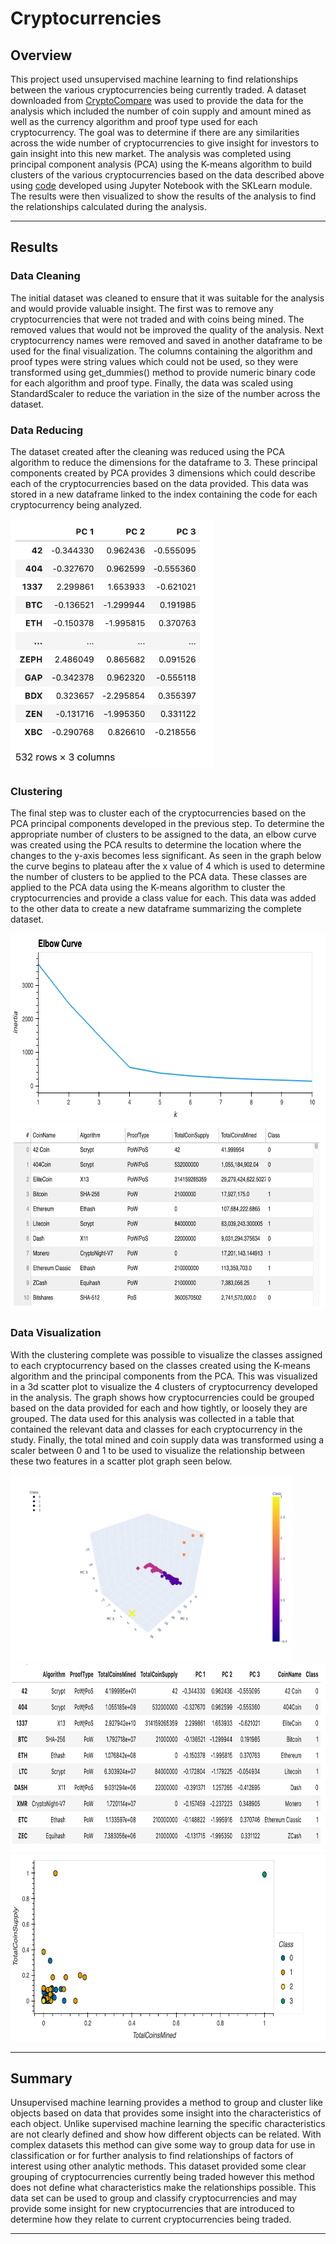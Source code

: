 # Cryptocurrencies

## Overview

This project used unsupervised machine learning to find relationships between the various cryptocurrencies being currently traded.  A dataset downloaded from [CryptoCompare](https://min-api.cryptocompare.com) was used to provide the data for the analysis which included the number of coin supply and amount mined as well as the currency algorithm and proof type used for each cryptocurrency.  The goal was to determine if there are any similarities across the wide number of cryptocurrencies to give insight for investors to gain insight into this new market.  The analysis was completed using principal component analysis (PCA) using the K-means algorithm to build clusters of the various cryptocurrencies based on the data described above using [code](https://github.com/wattsr1/Cryptocurrencies/blob/main/crypto_clustering.ipynb) developed using Jupyter Notebook with the SKLearn module.  The results were then visualized to show the results of the analysis to find the relationships calculated during the analysis.

---

## Results

### Data Cleaning

The initial dataset was cleaned to ensure that it was suitable for the analysis and would provide valuable insight.  The first was to remove any cryptocurrencies that were not traded and with coins being mined.  The removed values that would not be improved the quality of the analysis.  Next cryptocurrency names were removed and saved in another dataframe to be used for the final visualization.  The columns containing the algorithm and proof types were string values which could not be used, so they were transformed using get_dummies() method to provide numeric binary code for each algorithm and proof type.  Finally, the data was scaled using StandardScaler to reduce the variation in the size of the number across the dataset.

### Data Reducing

The dataset created after the cleaning was reduced using the PCA algorithm to reduce the dimensions for the dataframe to 3.  These principal components created by PCA provides 3 dimensions which could describe each of the cryptocurrencies based on the data provided.  This data was stored in a new dataframe linked to the index containing the code for each cryptocurrency being analyzed.

<img src="Images/PC_df.png" height="400">

### Clustering

The final step was to cluster each of the cryptocurrencies based on the PCA principal components developed in the previous step.  To determine the appropriate number of clusters to be assigned to the data, an elbow curve was created using the PCA results to determine the location where the changes to the y-axis becomes less significant.  As seen in the graph below the curve begins to plateau after the x value of 4 which is used to determine the number of clusters to be applied to the PCA data.  These classes are applied to the PCA data using the K-means algorithm to cluster the cryptocurrencies and provide a class value for each. This data was added to the other data to create a new dataframe summarizing the complete dataset.

<img src="Images/elbow_curve.png" height="300">

<img src="Images/cluster_df_final.png" height="300">

### Data Visualization

With the clustering complete was possible to visualize the classes assigned to each cryptocurrency based on the classes created using the K-means algorithm and the principal components from the PCA.  This was visualized in a 3d scatter plot to visualize the 4 clusters of cryptocurrency developed in the analysis.  The graph shows how cryptocurrencies could be grouped based on the data provided for each and how tightly, or loosely they are grouped.  The data used for this analysis was collected in a table that contained the relevant data and classes for each cryptocurrency in the study.  Finally, the total mined and coin supply data was transformed using a scaler between 0 and 1 to be used to visualize the relationship between these two features in a scatter plot graph seen below.

<img src="Images/3d_scatter.png" height="300">

<img src="Images/crypto_currency_table.png" height="300">

<img src="Images/crypto_cluster.png" height="300">

---

## Summary

Unsupervised machine learning provides a method to group and cluster like objects based on data that provides some insight into the characteristics of each object.  Unlike supervised machine learning the specific characteristics are not clearly defined and show how different objects can be related.  With complex datasets this method can give some way to group data for use in classification or for further analysis to find relationships of factors of interest using other analytic methods.  This dataset provided some clear grouping of cryptocurrencies currently being traded however this method does not define what characteristics make the relationships possible.  This data set can be used to group and classify cryptocurrencies and may provide some insight for new cryptocurrencies that are introduced to determine how they relate to current cryptocurrencies being traded.

---
